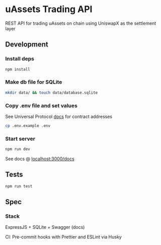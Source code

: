 # uAssets Trading API

REST API for trading uAssets on chain using UniswapX as the settlement layer

## Development

### Install deps

```bash
npm install
```

### Make db file for SQLite

```bash
mkdir data/ && touch data/database.sqlite
```

### Copy .env file and set values

See Universal Protocol [docs](https://docs.universalassets.xyz/universal-protocol/developers/contract-addresses) for contract addresses

```bash
cp .env.example .env
```

### Start server

```bash
npm run dev
```

See docs @ [localhost:3000/docs](http://localhost:3000/docs/)

## Tests

```bash
npm run test
```

## Spec

### Stack

ExpressJS + SQLite + Swagger (docs)

CI: Pre-commit hooks with Prettier and ESLint via Husky
